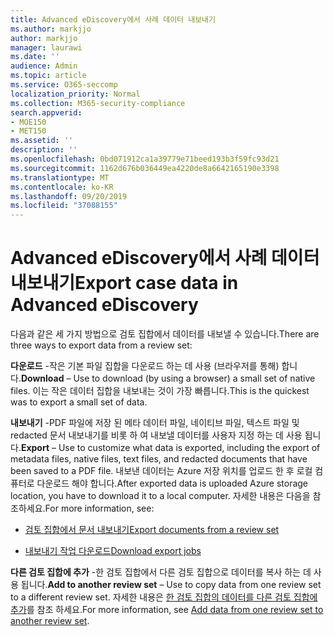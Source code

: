 ```yaml
---
title: Advanced eDiscovery에서 사례 데이터 내보내기
ms.author: markjjo
author: markjjo
manager: laurawi
ms.date: ''
audience: Admin
ms.topic: article
ms.service: O365-seccomp
localization_priority: Normal
ms.collection: M365-security-compliance
search.appverid:
- MOE150
- MET150
ms.assetid: ''
description: ''
ms.openlocfilehash: 0bd071912ca1a39779e71beed193b3f59fc93d21
ms.sourcegitcommit: 1162d676b036449ea4220de8a6642165190e3398
ms.translationtype: MT
ms.contentlocale: ko-KR
ms.lasthandoff: 09/20/2019
ms.locfileid: "37088155"
---
```

# <a name="export-case-data-in-advanced-ediscovery"></a><span data-ttu-id="cd626-102">Advanced eDiscovery에서 사례 데이터 내보내기</span><span class="sxs-lookup"><span data-stu-id="cd626-102">Export case data in Advanced eDiscovery</span></span>

<span data-ttu-id="cd626-103">다음과 같은 세 가지 방법으로 검토 집합에서 데이터를 내보낼 수 있습니다.</span><span class="sxs-lookup"><span data-stu-id="cd626-103">There are three ways to export data from a review set:</span></span>

<span data-ttu-id="cd626-104">**다운로드** -작은 기본 파일 집합을 다운로드 하는 데 사용 (브라우저를 통해) 합니다.</span><span class="sxs-lookup"><span data-stu-id="cd626-104">**Download** – Use to download (by using a browser) a small set of native files.</span></span> <span data-ttu-id="cd626-105">이는 작은 데이터 집합을 내보내는 것이 가장 빠릅니다.</span><span class="sxs-lookup"><span data-stu-id="cd626-105">This is the quickest was to export a small set of data.</span></span>

<span data-ttu-id="cd626-106">**내보내기** -PDF 파일에 저장 된 메타 데이터 파일, 네이티브 파일, 텍스트 파일 및 redacted 문서 내보내기를 비롯 하 여 내보낼 데이터를 사용자 지정 하는 데 사용 됩니다.</span><span class="sxs-lookup"><span data-stu-id="cd626-106">**Export** – Use to customize what data is exported, including the export of metadata files, native files, text files, and redacted documents that have been saved to a PDF file.</span></span> <span data-ttu-id="cd626-107">내보낸 데이터는 Azure 저장 위치를 업로드 한 후 로컬 컴퓨터로 다운로드 해야 합니다.</span><span class="sxs-lookup"><span data-stu-id="cd626-107">After exported data is uploaded Azure storage location, you have to download it to a local computer.</span></span> <span data-ttu-id="cd626-108">자세한 내용은 다음을 참조하세요.</span><span class="sxs-lookup"><span data-stu-id="cd626-108">For more information, see:</span></span> 

   - [<span data-ttu-id="cd626-109">검토 집합에서 문서 내보내기</span><span class="sxs-lookup"><span data-stu-id="cd626-109">Export documents from a review set</span></span>](export-documents-from-review-set.md)

   - [<span data-ttu-id="cd626-110">내보내기 작업 다운로드</span><span class="sxs-lookup"><span data-stu-id="cd626-110">Download export jobs</span></span>](download-export-jobs.md)

<span data-ttu-id="cd626-111">**다른 검토 집합에 추가** -한 검토 집합에서 다른 검토 집합으로 데이터를 복사 하는 데 사용 됩니다.</span><span class="sxs-lookup"><span data-stu-id="cd626-111">**Add to another review set** – Use to copy data from one review set to a different review set.</span></span> <span data-ttu-id="cd626-112">자세한 내용은 [한 검토 집합의 데이터를 다른 검토 집합에 추가](add-data-to-review-set-from-another-review-set.md)를 참조 하세요.</span><span class="sxs-lookup"><span data-stu-id="cd626-112">For more information, see [Add data from one review set to another review set](add-data-to-review-set-from-another-review-set.md).</span></span> 
